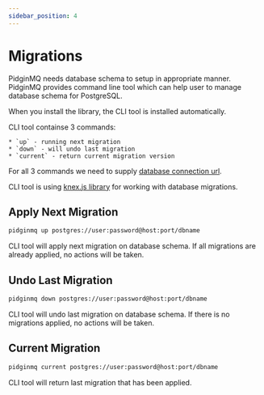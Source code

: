 ```yaml
---
sidebar_position: 4
---
```


# Migrations

PidginMQ needs database schema to setup in appropriate manner. PidginMQ provides command line tool which can help user to manage database schema for PostgreSQL.

When you install the library, the CLI tool is installed automatically.

CLI tool containse 3 commands:

    * `up` - running next migration
    * `down` - will undo last migration
    * `current` - return current migration version

For all 3 commands we need to supply [database connection url](https://www.postgresql.org/docs/current/libpq-connect.html#LIBPQ-CONNSTRING-URIS).

CLI tool is using [knex.js library](https://knexjs.org/guide/migrations.html) for working with database migrations.

## Apply Next Migration

```sh
pidginmq up postgres://user:password@host:port/dbname
```

CLI tool will apply next migration on database schema. If all migrations are already applied, no actions will be taken.

## Undo Last Migration

```sh
pidginmq down postgres://user:password@host:port/dbname
```

CLI tool will undo last migration on database schema. If there is no migrations applied, no actions will be taken.

## Current Migration

```sh
pidginmq current postgres://user:password@host:port/dbname
```

CLI tool will return last migration that has been applied.
